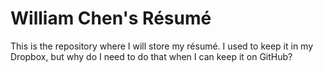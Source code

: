William Chen's Résumé
=====================

This is the repository where I will store my résumé. I used to keep it in my Dropbox,
but why do I need to do that when I can keep it on GitHub?
